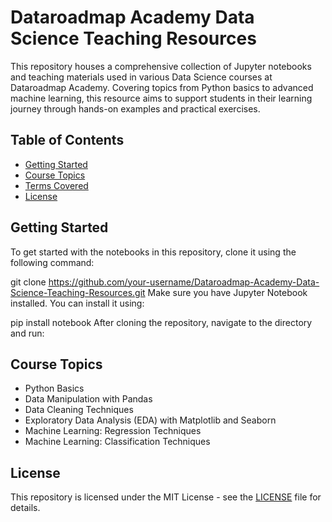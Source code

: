 # Dataroadmap Academy Data Science Teaching Resources

This repository houses a comprehensive collection of Jupyter notebooks and teaching materials used in various Data Science courses at Dataroadmap Academy. Covering topics from Python basics to advanced machine learning, this resource aims to support students in their learning journey through hands-on examples and practical exercises.

## Table of Contents
- [Getting Started](#getting-started)
- [Course Topics](#course-topics)
- [Terms Covered](#terms-covered)
- [License](#license)

## Getting Started
To get started with the notebooks in this repository, clone it using the following command:

git clone https://github.com/your-username/Dataroadmap-Academy-Data-Science-Teaching-Resources.git
Make sure you have Jupyter Notebook installed. You can install it using:

pip install notebook
After cloning the repository, navigate to the directory and run:

## Course Topics
- Python Basics
- Data Manipulation with Pandas
- Data Cleaning Techniques
- Exploratory Data Analysis (EDA) with Matplotlib and Seaborn
- Machine Learning: Regression Techniques
- Machine Learning: Classification Techniques

## License
This repository is licensed under the MIT License - see the [LICENSE](LICENSE) file for details.
